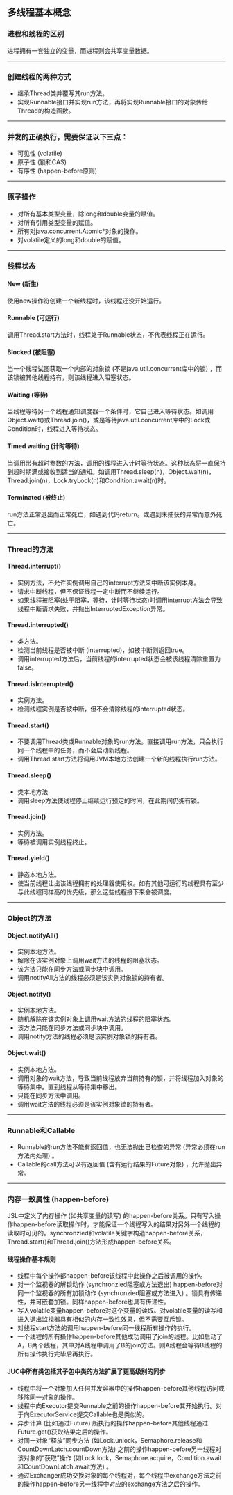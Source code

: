 ## 多线程基本概念

### 进程和线程的区别
进程拥有一套独立的变量，而进程则会共享变量数据。
***

### 创建线程的两种方式
* 继承Thread类并覆写其run方法。
* 实现Runnable接口并实现run方法，再将实现Runnable接口的对象传给Thread的构造函数。
***

### 并发的正确执行，需要保证以下三点：
* 可见性 (volatile)
* 原子性 (锁和CAS)
* 有序性 (happen-before原则)
***

### 原子操作
* 对所有基本类型变量，除long和double变量的赋值。
* 对所有引用类型变量的赋值。
* 所有对java.concurrent.Atomic*对象的操作。
* 对volatile定义的long和double的赋值。
***

### 线程状态
#### New (新生)   
使用new操作符创建一个新线程时，该线程还没开始运行。
#### Runnable (可运行)   
调用Thread.start方法时，线程处于Runnable状态，不代表线程正在运行。
#### Blocked (被阻塞)   
当一个线程试图获取一个内部的对象锁 (不是java.util.concurrent库中的锁) ，而该锁被其他线程持有，则该线程进入阻塞状态。
#### Waiting (等待)   
当线程等待另一个线程通知调度器一个条件时，它自己进入等待状态。如调用Object.wait()或Thread.join()，或是等待java.util.concurrent库中的Lock或Condition时，线程进入等待状态。
#### Timed waiting  (计时等待)   
当调用带有超时参数的方法，调用的线程进入计时等待状态。这种状态将一直保持到超时期满或接收到适当的通知。如调用Thread.sleep(n)，Object.wait(n)，Thread.join(n)，Lock.tryLock(n)和Condition.await(n)时。
#### Terminated (被终止)   
run方法正常退出而正常死亡，如遇到代码return。或遇到未捕获的异常而意外死亡。
***

### Thread的方法
#### Thread.interrupt()
* 实例方法，不允许实例调用自己的interrupt方法来中断该实例本身。
* 请求中断线程，但不保证线程一定中断而不继续运行。
* 如果线程被阻塞(处于阻塞，等待，计时等待状态)时调用interrupt方法会导致线程中断请求失败，并抛出InterruptedException异常。
#### Thread.interrupted()
* 类方法。
* 检测当前线程是否被中断 (interrupted)，如被中断则返回true。
* 调用interrupted方法后，当前线程的interrupted状态会被该线程清除重置为false。
#### Thread.isInterrupted()
* 实例方法。
* 检测线程实例是否被中断，但不会清除线程的interrupted状态。
#### Thread.start()
* 不要调用Thread类或Runnable对象的run方法。直接调用run方法，只会执行同一个线程中的任务，而不会启动新线程。
* 调用Thread.start方法将调用JVM本地方法创建一个新的线程执行run方法。
#### Thread.sleep()
* 类本地方法
* 调用sleep方法使线程停止继续运行预定的时间，在此期间仍拥有锁。
#### Thread.join()
* 实例方法。
* 等待被调用实例线程终止。
#### Thread.yield()
* 静态本地方法。
* 使当前线程让出该线程拥有的处理器使用权。如有其他可运行的线程具有至少与此线程同样高的优先级，那么这些线程接下来会被调度。
***

### Object的方法
#### Object.notifyAll()
* 实例本地方法。
* 解除在该实例对象上调用wait方法的线程的阻塞状态。
* 该方法只能在同步方法或同步块中调用。
* 调用notifyAll方法的线程必须是该实例对象锁的持有者。
#### Object.notify()
* 实例本地方法。
* 随机解除在该实例对象上调用wait方法的线程的阻塞状态。
* 该方法只能在同步方法或同步块中调用。
* 调用notify方法的线程必须是该实例对象锁的持有者。
#### Object.wait()
* 实例本地方法。
* 调用对象的wait方法，导致当前线程放弃当前持有的锁，并将线程加入对象的等待集中。直到线程从等待集中移出。
* 只能在同步方法中调用。
* 调用wait方法的线程必须是该实例对象锁的持有者。
***

### Runnable和Callable
* Runnable的run方法不能有返回值，也无法抛出已检查的异常 (异常必须在run方法内处理) 。
* Callable的call方法可以有返回值 (含有运行结果的Future对象) ，允许抛出异常。
***

### 内存一致属性 (happen-before)
JSL中定义了内存操作 (如共享变量的读写) 的happen-before关系。只有写入操作happen-before读取操作时，才能保证一个线程写入的结果对另外一个线程的读取时可见的。synchronzied和volatile关键字构造happen-before关系，Thread.start()和Thread.join()方法形成happen-before关系。
#### 线程操作基本规则
* 线程中每个操作都happen-before该线程中此操作之后被调用的操作。
* 对一个监视器的解锁动作 (synchronzied阻塞或方法退出) happen-before对同一个监视器的所有加锁动作 (synchronzied阻塞或方法进入) 。锁具有传递性，并可嵌套加锁。同样happen-before也具有传递性。
* 写入volatile变量happen-before对这个变量的读取。对volatile变量的读写和进入退出监视器具有相似的内存一致性效果，但不需要互斥锁。
* 对线程start方法的调用happen-before同一线程所有操作的执行。
* 一个线程的所有操作happen-before其他成功调用了join的线程。比如启动了A，B两个线程，其中对A线程中调用了B的join方法。则A线程会等待B线程的所有操作执行完毕后再执行。
#### JUC中所有类包括其子包中类的方法扩展了更高级别的同步
* 线程中将一个对象加入任何并发容器中的操作happen-before其他线程访问或移除同一对象的操作。
* 线程中向Executor提交Runnable之前的操作happen-before其开始执行。对于向ExecutorService提交Callable也是类似的。
* 异步计算 (比如通过Future) 所执行的操作happen-before其他线程通过Future.get()获取结果之后的操作。
* 对同一对象“释放”同步方法 (如Lock.unlock，Semaphore.release和CountDownLatch.countDown方法) 之前的操作happen-before另一线程对该对象的“获取”操作 (如Lock.lock，Semaphore.acquire，Condition.await和CountDownLatch.await方法) 。
* 通过Exchanger成功交换对象的每个线程对，每个线程中exchange方法之前的操作happen-before另一线程中对应的exchange方法之后的操作。
